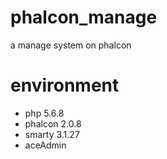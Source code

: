 # phalcon_manage
a manage system on phalcon
# environment
- php		5.6.8
- phalcon	2.0.8
- smarty	3.1.27
- aceAdmin
